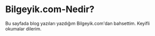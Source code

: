 # Bilgeyik.com-Nedir?
Bu sayfada blog yazıları yazdığım Bilgeyik.com'dan bahsettim. Keyifli okumalar dilerim.
